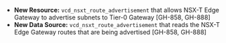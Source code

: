 * **New Resource:** `vcd_nsxt_route_advertisement` that allows NSX-T Edge Gateway to advertise subnets to Tier-0 Gateway [GH-858, GH-888]
* **New Data Source:** `vcd_nsxt_route_advertisement` that reads the NSX-T Edge Gateway routes that are being advertised [GH-858, GH-888]
